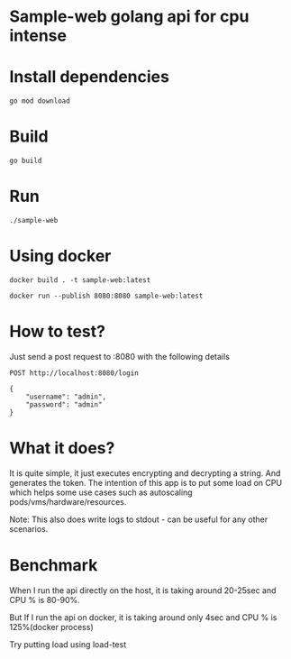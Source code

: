 # Sample-web golang api for cpu intense

# Install dependencies
```
go mod download
```

# Build
```
go build
```

# Run
```
./sample-web
```

# Using docker
```
docker build . -t sample-web:latest

docker run --publish 8080:8080 sample-web:latest
```

# How to test?
Just send a post request to <url>:8080 with the following details

```
POST http://localhost:8080/login

{
    "username": "admin",
    "password": "admin"
}
```

# What it does?
It is quite simple, it just executes encrypting and decrypting a string. And generates the token. The intention of this app is to put some load on CPU which helps some use cases such as autoscaling pods/vms/hardware/resources.

Note: This also does write logs to stdout - can be useful for any other scenarios.

# Benchmark
When I run the api directly on the host, it is taking around 20-25sec and CPU % is 80-90%.

But If I run the api on docker, it is taking around only 4sec and CPU % is 125%(docker process)

Try putting load using load-test